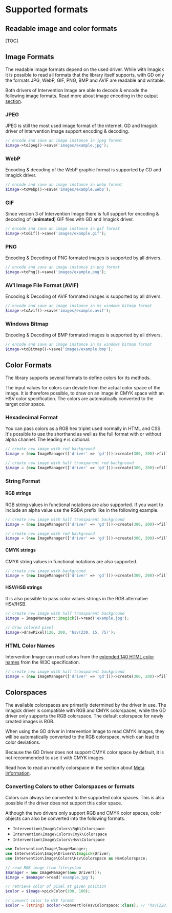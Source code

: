 # Supported formats
## Readable image and color formats

[TOC]

## Image Formats

The readable image formats depend on the used driver. While with Imagick it is
possible to read all formats that the library itself supports, with GD only the
formats JPG, WebP, GIF, PNG, BMP and AVIF are readable and writable.

Both drivers of Intervention Image are able to decode & encode the following
image formats. Read more about image encoding in the [output
section](/v3/basics/image-output).

### JPEG

JPEG is still the most used image format of the internet. GD and Imagick driver
of Intervention Image support encoding & decoding.

```php
// encode and save an image instance in jpeg format
$image->toJpeg()->save('images/example.jpg');
```

### WebP

Encoding & decoding of the WebP graphic format is supported by GD and Imagick
driver.

```php
// encode and save an image instance in webp format
$image->toWebp()->save('images/example.webp');
```

### GIF

Since version 3 of Intervention Image there is full support for encoding &
decoding of (**animated**) GIF files with GD and Imagick driver.

```php
// encode and save an image instance in gif format
$image->toGif()->save('images/example.gif');
```

### PNG

Encoding & Decoding of PNG formated images is supported by all drivers.

```php
// encode and save an image instance in png format
$image->toPng()->save('images/example.png');
```

### AV1 Image File Format (AVIF)

Encoding & Decoding of AVIF formated images is supported by all drivers.

```php
// encode and save an image instance in ms windows bitmap format
$image->toAvif()->save('images/example.avif');
```

### Windows Bitmap

Encoding & Decoding of BMP formated images is supported by all drivers.

```php
// encode and save an image instance in ms windows bitmap format
$image->toBitmap()->save('images/example.bmp');
```

## Color Formats

The library supports several formats to define colors for its methods.

The input values for colors can deviate from the actual color space of the
image. It is therefore possible, to draw on an image in CMYK space with an HSV
color specification. The colors are automatically converted to the target color
space.

### Hexadecimal Format

You can pass colors as a RGB hex triplet used normally in HTML and CSS. It's
possible to use the shorthand as well as the full format with or without alpha
channel. The leading `#` is optional.

```php
// create new image with red background
$image = (new ImageManager(['driver' => 'gd']))->create(300, 200)->fill('b53717');

// create new image with half transparent red background
$image = (new ImageManager(['driver' => 'gd']))->create(300, 200)->fill('b5371766');
```
### String Format

#### RGB strings

RGB string values in functional notations are also supported. If you want to
include an alpha value use the RGBA prefix like in the following example.

```php
// create new image with half transparent background
$image = (new ImageManager(['driver' => 'gd']))->create(300, 200)->fill('rgba(15, 20, 255, .5)');

// create new image with red background
$image = (new ImageManager(['driver' => 'gd']))->create(300, 200)->fill('rgb(255, 0, 0)');
```

#### CMYK strings

CMYK string values in functional notations are also supported.

```php
// create new image with background
$image = (new ImageManager(['driver' => 'gd']))->create(300, 200)->fill('cmyk(100, 100, 55, 60)');
```

#### HSV/HSB strings

It is also possible to pass color values strings in the RGB alternative HSV/HSB.

```php
// create new image with half transparent background
$image = ImageManager::imagick()->read('example.jpg');

// draw colored pixel
$image->drawPixel(120, 200, 'hsv(230, 15, 75)');
```

### HTML Color Names

Intervention Image can read colors from the [extended 140 HTML color
names](https://en.wikipedia.org/wiki/Web_colors#HTML_color_names) from the W3C
specification.

```php
// create new image with half transparent background
$image = (new ImageManager(['driver' => 'gd']))->create(300, 200)->fill('steelblue');
```

## Colorspaces

The available colorspaces are primarily determined by the driver in use. The
Imagick driver is compatible with RGB and CMYK colorspaces, while the GD driver
only supports the RGB colorspace. The default colorspace for newly created
images is RGB.

When using the GD driver in Intervention Image to read CMYK images, they will
be automatically converted to the RGB colorspace, which can lead to color
deviations.

Because the GD Driver does not support CMYK color space by default, it is not
recommended to use it with CMYK images.

Read how to read an modify colorspace in the section about [Meta
Information](/v3/basics/meta-information).

### Converting Colors to other Colorspaces or formats

Colors can always be converted to the supported color spaces. This is also
possible if the driver does not support this color space.

Although the two drivers only support RGB and CMYK color spaces, color objects
can also be converted into the following formats.

- `Intervention\Image\Colors\Rgb\Colorspace`
- `Intervention\Image\Colors\Cmyk\Colorspace`
- `Intervention\Image\Colors\Hsv\Colorspace`

```php
use Intervention\Image\ImageManager;
use Intervention\Image\Drivers\Imagick\Driver;
use Intervention\Image\Colors\Hsv\Colorspace as HsvColorspace;

// read RGB image from filesystem
$manager = new ImageManager(new Driver());
$image = $manager->read('example.jpg');

// retrieve color of pixel at given position
$color = $image->pickColor(100, 100);

// convert color to HSV format
$color = (string) $color->convertTo(HsvColorspace::class); // 'hsv(220, 10, 65)'
```

